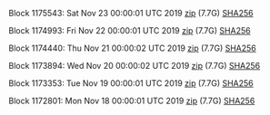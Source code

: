 Block 1175543: Sat Nov 23 00:00:01 UTC 2019 [zip](https://dash-bootstrap.ams3.digitaloceanspaces.com/mainnet/2019-11-23/bootstrap.dat.zip) (7.7G) [SHA256](https://dash-bootstrap.ams3.digitaloceanspaces.com/mainnet/2019-11-23/sha256.txt)

Block 1174993: Fri Nov 22 00:00:01 UTC 2019 [zip](https://dash-bootstrap.ams3.digitaloceanspaces.com/mainnet/2019-11-22/bootstrap.dat.zip) (7.7G) [SHA256](https://dash-bootstrap.ams3.digitaloceanspaces.com/mainnet/2019-11-22/sha256.txt)

Block 1174440: Thu Nov 21 00:00:02 UTC 2019 [zip](https://dash-bootstrap.ams3.digitaloceanspaces.com/mainnet/2019-11-21/bootstrap.dat.zip) (7.7G) [SHA256](https://dash-bootstrap.ams3.digitaloceanspaces.com/mainnet/2019-11-21/sha256.txt)

Block 1173894: Wed Nov 20 00:00:02 UTC 2019 [zip](https://dash-bootstrap.ams3.digitaloceanspaces.com/mainnet/2019-11-20/bootstrap.dat.zip) (7.7G) [SHA256](https://dash-bootstrap.ams3.digitaloceanspaces.com/mainnet/2019-11-20/sha256.txt)

Block 1173353: Tue Nov 19 00:00:01 UTC 2019 [zip](https://dash-bootstrap.ams3.digitaloceanspaces.com/mainnet/2019-11-19/bootstrap.dat.zip) (7.7G) [SHA256](https://dash-bootstrap.ams3.digitaloceanspaces.com/mainnet/2019-11-19/sha256.txt)

Block 1172801: Mon Nov 18 00:00:01 UTC 2019 [zip](https://dash-bootstrap.ams3.digitaloceanspaces.com/mainnet/2019-11-18/bootstrap.dat.zip) (7.7G) [SHA256](https://dash-bootstrap.ams3.digitaloceanspaces.com/mainnet/2019-11-18/sha256.txt)
